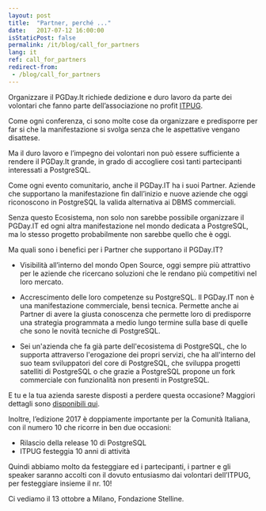 ```yaml
---
layout: post
title:  "Partner, perché ..."
date:   2017-07-12 16:00:00
isStaticPost: false
permalink: /it/blog/call_for_partners
lang: it
ref: call_for_partners
redirect-from:
 - /blog/call_for_partners
---
```


Organizzare il PGDay.It richiede dedizione e duro lavoro da parte dei volontari che fanno parte dell’associazione no profit [ITPUG](http://www.itpug.org/index.it.html).

Come ogni conferenza, ci sono molte cose da organizzare e predisporre per far si che la manifestazione si svolga senza che le aspettative vengano disattese.

Ma il duro lavoro e l’impegno dei volontari non può essere sufficiente a rendere il PGDay.It grande, in grado di accogliere così tanti partecipanti interessati a PostgreSQL.

Come ogni evento comunitario, anche il PGDay.IT ha i suoi Partner. Aziende che supportano la manifestazione fin dall’inizio e nuove aziende che oggi riconoscono in PostgreSQL la valida alternativa ai DBMS commerciali.

Senza questo Ecosistema, non solo non sarebbe possibile organizzare il PGDay.IT ed ogni altra manifestazione nel mondo dedicata a PostgreSQL, ma lo stesso progetto probabilmente non sarebbe quello che è oggi.

Ma quali sono i benefici per i Partner che supportano il PGDay.IT?

* Visibilità all’interno del mondo Open Source, oggi sempre più attrattivo per le aziende che ricercano soluzioni che le rendano più competitivi nel loro mercato.

* Accrescimento delle loro competenze su PostgreSQL. Il PGDay.IT non è una manifestazione commerciale, bensì tecnica. Permette anche ai Partner di avere la giusta conoscenza che permette loro di predisporre una strategia programmata a medio lungo termine sulla base di quelle che sono le novità tecniche di PostgreSQL.

* Sei un'azienda che fa già parte dell'ecosistema di PostgreSQL, che lo supporta attraverso l'erogazione dei propri servizi, che ha all'interno del suo team sviluppatori del core di PostgreSQL, che sviluppa progetti satelliti di PostgreSQL o che grazie a PostgreSQL propone un fork commerciale con funzionalità non presenti in PostgreSQL.

E tu e la tua azienda sareste disposti a perdere questa occasione? Maggiori dettagli sono [disponibili qui](http://2017.pgday.it/assets/Diventa_Partner_IT_PGDay_2017.pdf).

Inoltre, l’edizione 2017 è doppiamente importante per la Comunità Italiana, con il numero 10 che ricorre in ben due occasioni:

* Rilascio della release 10 di PostgreSQL
* ITPUG festeggia 10 anni di attività

Quindi abbiamo molto da festeggiare ed i partecipanti, i partner e gli speaker saranno accolti con il dovuto entusiasmo dai volontari dell’ITPUG, per festeggiare insieme il nr. 10!

Ci vediamo il 13 ottobre a Milano, Fondazione Stelline.

